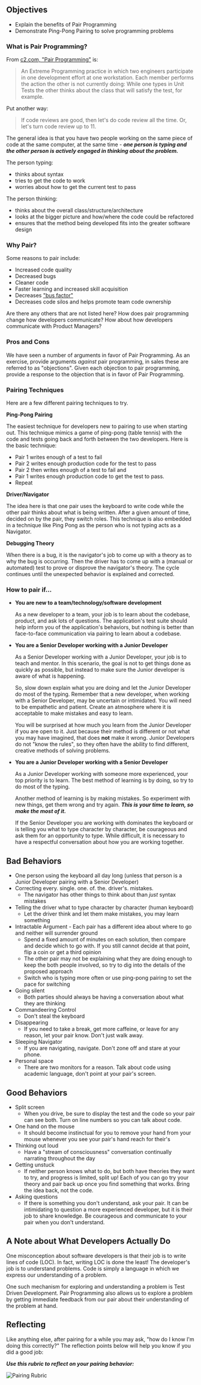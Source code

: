 ## Objectives

* Explain the benefits of Pair Programming
* Demonstrate Ping-Pong Pairing to solve programming problems

### What is Pair Programming?


From [c2.com, "Pair Programming"](http://c2.com/cgi/wiki?PairProgramming) is:

> An Extreme Programming practice in which two engineers participate in one development effort at one workstation. Each member performs the action the other is not currently doing: While one types in Unit Tests the other thinks about the class that will satisfy the test, for example.

Put another way:

> If code reviews are good, then let's do code review all the time. Or, let's turn code review up to 11.

The general idea is that you have two people working on the same piece of code at the same computer, at the same time - ***one person is typing and the other person is actively engaged in thinking about the problem.***

The person typing:
  * thinks about syntax
  * tries to get the code to work
  * worries about how to get the current test to pass

The person thinking:
  * thinks about the overall class/structure/architecture
  * looks at the bigger picture and how/where the code could be refactored
  * ensures that the method being developed fits into the greater software design

### Why Pair?


Some reasons to pair include:

  * Increased code quality
  * Decreased bugs
  * Cleaner code
  * Faster learning and increased skill acquisition
  * Decreases ["bus factor"](https://en.wikipedia.org/wiki/Bus_factor)
  * Decreases code silos and helps promote team code ownership

Are there any others that are not listed here? How does pair programming change how developers communicate? How about how developers communicate with Product Managers?


### Pros and Cons


We have seen a number of arguments in favor of Pair Programming. As an exercise, provide arguments _against_ pair programming, in sales these are referred to as "objections". Given each objection to pair programming, provide a response to the objection that is in favor of Pair Programming.

### Pairing Techniques

Here are a few different pairing techniques to try.

**Ping-Pong Pairing**

The easiest technique for developers new to pairing to use when starting out. This technique mimics a game of ping-pong (table tennis) with the code and tests going back and forth between the two developers. Here is the basic technique:

  * Pair 1 writes enough of a test to fail
  * Pair 2 writes enough production code for the test to pass
  * Pair 2 then writes enough of a test to fail and
  * Pair 1 writes enough production code to get the test to pass.
  * Repeat


**Driver/Navigator**

The idea here is that one pair uses the keyboard to write code while the other pair thinks about what is being written. After a given amount of time, decided on by the pair, they switch roles. This technique is also embedded in a technique like Ping Pong as the person who is not typing acts as a Navigator.


**Debugging Theory**

When there is a bug, it is the navigator's job to come up with a theory as to why the bug is occurring. Then the driver has to come up with a (manual or automated) test to prove or disprove the navigator's theory. The cycle continues until the unexpected behavior is explained and corrected.

### How to pair if...

* **You are new to a team/technology/software development**


  As a new developer to a team, your job is to learn about the codebase, product, and ask lots of questions. The application's test suite should help inform you of the application's behaviors, but nothing is better than face-to-face communication via pairing to learn about a codebase.

* **You are a Senior Developer working with a Junior Developer**


  As a Senior Developer working with a Junior Developer, your job is to teach and mentor. In this scenario, the goal is not to get things done as quickly as possible, but instead to make sure the Junior developer is aware of what is happening.

  So, slow down explain what you are doing and let the Junior Developer do most of the typing. Remember that a new developer, when working with a Senior Developer, may be uncertain or intimidated. You will need to be empathetic and patient. Create an atmosphere where it is acceptable to make mistakes and easy to learn.

  You will be surprised at how much you learn from the Junior Developer if you are open to it. Just because their method is different or not what you may have imagined, that does **not** make it wrong. Junior Developers do not "know the rules", so they often have the ability to find different, creative methods of solving problems.

* **You are a Junior Developer working with a Senior Developer**


  As a Junior Developer working with someone more experienced, your top priority is to learn. The best method of learning is by doing, so try to do most of the typing.

  Another method of learning is by making mistakes. So experiment with new things, get them wrong and try again. ***This is your time to learn, so make the most of it.***

  If the Senior Developer you are working with dominates the keyboard or is telling you what to type character by character, be courageous and ask them for an opportunity to type. While difficult, it is necessary to have a respectful conversation about how you are working together.

## Bad Behaviors

* One person using the keyboard all day long (unless that person is a Junior Developer pairing with a Senior Developer)
* Correcting every. single. one. of. the. driver's. mistakes.
  * The navigator has other things to think about than _just_ syntax mistakes
* Telling the driver what to type character by character (human keyboard)
  * Let the driver think and let them make mistakes, you may learn something
* Intractable Argument - Each pair has a different idea about where to go and neither will surrender ground
  * Spend a fixed amount of minutes on each solution, then compare and decide which to go with. If you still cannot decide at that point, flip a coin or get a third opinion
  * The other pair may not be explaining what they are doing enough to keep the both people involved, so try to dig into the details of the proposed approach
  * Switch who is typing more often or use ping-pong pairing to set the pace for switching
* Going silent
  * Both parties should always be having a conversation about what they are thinking
* Commandeering Control
  * Don't steal the keyboard
* Disappearing
  * If you need to take a break, get more caffeine, or leave for any reason, let your pair know. Don't just walk away.
* Sleeping Navigator
  * If you are navigating, navigate. Don't zone off and stare at your phone.
* Personal space
  * There are two monitors for a reason. Talk about code using academic language, don't point at your pair's screen.
  
## Good Behaviors

* Split screen
  * When you drive, be sure to display the test and the code so your pair can see both. Turn on line numbers so you can talk about code.
* One hand on the mouse
  * It should become instinctual for you to remove your hand from your mouse whenever you see your pair's hand reach for their's
* Thinking out loud
  * Have a "stream of consciousness" conversation continually narrating throughout the day
* Getting unstuck
  * If neither person knows what to do, but both have theories they want to try, and progress is limited, split up! Each of you can go try your theory and pair back up once you find something that works. Bring the idea back, not the code.
* Asking questions
  * If there is something you don't understand, ask your pair.  It can be intimidating to question a more experienced developer, but it is their job to share knowledge.  Be courageous and communicate to your pair when you don't understand.

## A Note about What Developers Actually Do


One misconception about software developers is that their job is to write lines of code (LOC). In fact, writing LOC is done the least! The developer's job is to understand problems. Code is simply a language in which we express our understanding of a problem.

One such mechanism for exploring and understanding a problem is Test Driven Development. Pair Programming also allows us to explore a problem by getting immediate feedback from our pair about their understanding of the problem at hand.

## Reflecting

Like anything else, after pairing for a while you may ask, "how do I know I'm doing this correctly?" The reflection points below will help you know if you did a good job:

***Use this rubric to reflect on your pairing behavior:***
  
 ![Pairing Rubric](../img/pairing_rubric.png)
